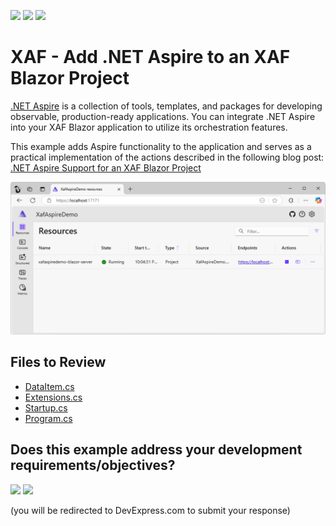 <!-- default badges list -->
[![](https://img.shields.io/badge/Open_in_DevExpress_Support_Center-FF7200?style=flat-square&logo=DevExpress&logoColor=white)](https://supportcenter.devexpress.com/ticket/details/T1283867)
[![](https://img.shields.io/badge/📖_How_to_use_DevExpress_Examples-e9f6fc?style=flat-square)](https://docs.devexpress.com/GeneralInformation/403183)
[![](https://img.shields.io/badge/💬_Leave_Feedback-feecdd?style=flat-square)](#does-this-example-address-your-development-requirementsobjectives)
<!-- default badges end -->
# XAF - Add .NET Aspire to an XAF Blazor Project

[.NET Aspire](https://learn.microsoft.com/en-us/dotnet/aspire/get-started/aspire-overview) is a collection of tools, templates, and packages for developing observable, production-ready applications. You can integrate .NET Aspire into your XAF Blazor application to utilize its orchestration features. 

This example adds Aspire functionality to the application and serves as a practical implementation of the actions described in the following blog post: [.NET Aspire Support for an XAF Blazor Project](https://community.devexpress.com/blogs/news/archive/2025/03/20/net-aspire-support-for-an-xaf-blazor-project.aspx)

![XAF Aspire application](xaf-aspire-app.png)

## Files to Review

- [DataItem.cs](CS/XafAspireDemo.Module/BusinessObjects/DataItem.cs)
- [Extensions.cs](CS/XafAspireDemo.ServiceDefaults/Extensions.cs)
- [Startup.cs](CS/XafAspireDemo.Blazor.Server/Startup.cs)
- [Program.cs](CS/XafAspireDemo.Blazor.Server/Program.cs)

<!-- feedback -->
## Does this example address your development requirements/objectives?

[<img src="https://www.devexpress.com/support/examples/i/yes-button.svg"/>](https://www.devexpress.com/support/examples/survey.xml?utm_source=github&utm_campaign=xaf-blazor-aspire-support&~~~was_helpful=yes) [<img src="https://www.devexpress.com/support/examples/i/no-button.svg"/>](https://www.devexpress.com/support/examples/survey.xml?utm_source=github&utm_campaign=xaf-blazor-aspire-support&~~~was_helpful=no)

(you will be redirected to DevExpress.com to submit your response)
<!-- feedback end -->
